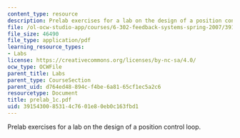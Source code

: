 ```yaml
---
content_type: resource
description: Prelab exercises for a lab on the design of a position control loop.
file: /ol-ocw-studio-app/courses/6-302-feedback-systems-spring-2007/3915430085314c7601e80eb0c163fbd1_prelab_1c.pdf
file_size: 46490
file_type: application/pdf
learning_resource_types:
- Labs
license: https://creativecommons.org/licenses/by-nc-sa/4.0/
ocw_type: OCWFile
parent_title: Labs
parent_type: CourseSection
parent_uid: d764ed48-894c-f4be-6a81-65cf1ec5a2c6
resourcetype: Document
title: prelab_1c.pdf
uid: 39154300-8531-4c76-01e8-0eb0c163fbd1
---
```

Prelab exercises for a lab on the design of a position control loop.